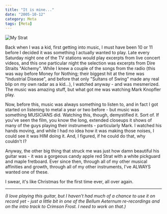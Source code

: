 ```yaml
---
title: "It is mine..."
date: "2005-10-12"
category: Meta
tags: [Meta]
---
```


![My Strat]({{site.imgpath}}/strat-pic.jpg)

Back when I was a kid, first getting into music, I must have been 10 or 11 before I decided it was something I actually wanted to play. Late every Saturday night one of the TV stations would play excerpts from live concert videos, and this one particular night the selection was excerpts from Dire Straits "Alchemy". While I knew a couple of the songs from the radio (this was way before Money for Nothing; their biggest hit at the time was "Industrial Disease", and before that only "Sultans of Swing" made any real blip on my own radar as a kid...), I watched anyway - and was mesmerized. The music was amazing stuff, but what got me was watching Mark Knopfler play.

Now, before this, music was always something to listen to, and in fact I got started on listening to metal a year or two before - but music was something MUSICIANS did. Watching this, though, demystified it. Sort of. If you've seen the film, you know the long, extended closeups it shows of many of the guys playing their instruments - particularly Mark. I watched his hands moving, and while I had no idea how it was making those noises, I could see it was HIM doing it. And, I figured, if he could do that, why couldn't I?

Anyway, the other big thing that struck me was just how damn beautiful his guitar was - it was a gorgeous candy apple red Strat with a white pickguard and maple fretboard. Ever since then, through all of my other musical affinities and growth, through all of my other instruments, I've ALWAYS wanted one of these.

I swear, it's like Christmas for the first time ever, all over again.

***

*(I love playing this guitar, but I haven't had much of a chance to use it on record yet - just a little bit in one of the Bellum Aeternum re-recordings and on the intro track to Crimson Frost. I need to work on that.)*
